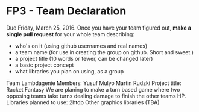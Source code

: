 # FP3 - Team Declaration
Due Friday, March 25, 2016.
Once you have your team figured out, **make a single pull request** for your whole team describing:
* who's on it (using github usernames and real names)
* a team name (for use in creating the group on github. Short and sweet.)
* a project title (10 words or fewer, can be changed later)
* a basic project concept
* what libraries you plan on using, as a group

Team Lambdagenie
Members: Yusuf Mulyo
         Martin Rudzki
Project title: Racket Fantasy
We are planing to make a turn based game where two opposing teams take turns dealing damage to finish the other teams HP.
Libraries planned to use:
         2htdp
         Other graphics libraries (TBA)
